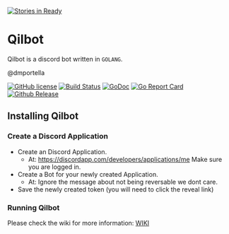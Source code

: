 [![Stories in Ready](https://badge.waffle.io/dmportella/qilbot.png?label=ready&title=Ready)](https://waffle.io/dmportella/qilbot)
# Qilbot

Qilbot is a discord bot written in `GOLANG`.

@dmportella

[![GitHub license](https://img.shields.io/badge/license-Apache%202-blue.svg)](https://raw.githubusercontent.com/dmportella/qilbot/master/LICENSE) [![Build Status](https://travis-ci.org/dmportella/qilbot.svg?branch=master)](https://travis-ci.org/dmportella/qilbot) [![GoDoc](https://godoc.org/github.com/dmportella/qilbot?status.svg)](https://godoc.org/github.com/dmportella/qilbot) [![Go Report Card](https://goreportcard.com/badge/github.com/dmportella/qilbot)](https://goreportcard.com/report/github.com/dmportella/qilbot) [![Github Release](https://img.shields.io/github/release/dmportella/qilbot.svg)](https://github.com/dmportella/qilbot/releases)

## Installing Qilbot

### Create a Discord Application

* Create an Discord Application.
  * At: https://discordapp.com/developers/applications/me
    Make sure you are logged in.
* Create a Bot for your newly created Application.
  * At: Ignore the message about not being reversable we dont care.
* Save the newly created token (you will need to click the reveal link)

### Running Qilbot

Please check the wiki for more information: [WIKI](https://github.com/dmportella/qilbot/wiki)